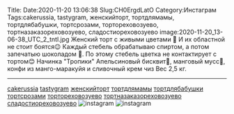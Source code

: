 Title:
Date:2020-11-20 13:06:38
Slug:CH0ErgdLatO
Category:Инстаграм
Tags:cakerussia, tastygram, женскийторт, тортдлямамы, тортдлябабушки, тортсрозами, тортореховозуево, тортназаказореховозуево, сладостиореховозуево
image:2020-11-20_13-06-38_UTC_2_tntl.jpg
Женский торт с живыми цветами 💐
И их областной не стоит боятся😉
Каждый стебель обрабатываю спиртом, а потом запечатыю шоколадом 🍫.
По этому стебель цветка не контактирует с тортом😊
Начинка "Тропики"
Апельсиновый бисквит🍊, манговый мусс🥭, конфи из манго-маракуйя и сливочный крем чиз 
Вес 2,5 кг.
________________________
[cakerussia]({tag}cakerussia) [tastygram]({tag}tastygram) [женскийторт]({tag}женскийторт) [тортдлямамы]({tag}тортдлямамы) [тортдлябабушки]({tag}тортдлябабушки) [тортсрозами]({tag}тортсрозами) [тортореховозуево]({tag}тортореховозуево) [тортназаказореховозуево]({tag}тортназаказореховозуево) [сладостиореховозуево]({tag}сладостиореховозуево)
![instagram]({attach}images/2020-11-20_13-06-38_UTC_2.jpg)
![instagram]({attach}images/2020-11-20_13-06-38_UTC_1.jpg)
